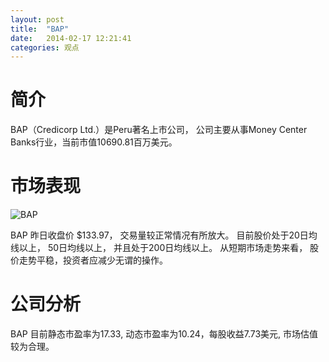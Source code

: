 ```yaml
---
layout: post
title:  "BAP"
date:   2014-02-17 12:21:41
categories: 观点
---
```


# 简介
BAP（Credicorp Ltd.）是Peru著名上市公司，
公司主要从事Money Center Banks行业，当前市值10690.81百万美元。

# 市场表现

![BAP](http://finviz.com/chart.ashx?t=BAP&ty=c&ta=1&p=d&s=l)

BAP 昨日收盘价 $133.97，
交易量较正常情况有所放大。
目前股价处于20日均线以上，
50日均线以上，
并且处于200日均线以上。
从短期市场走势来看，
股价走势平稳，投资者应减少无谓的操作。

# 公司分析
BAP 目前静态市盈率为17.33, 动态市盈率为10.24，每股收益7.73美元,
市场估值较为合理。
